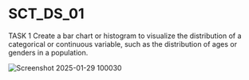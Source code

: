 # SCT_DS_01
TASK 1 
Create a bar chart or histogram to visualize the distribution of a categorical or continuous variable, such as the distribution of ages or genders in a population. 


![Screenshot 2025-01-29 100030](https://github.com/user-attachments/assets/f4e72bf7-acc0-443f-8b9b-5b8f9ac10a2f)
